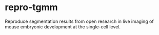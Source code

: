 # repro-tgmm
Reproduce segmentation results from open research in live imaging of mouse embryonic development at the single-cell level.
